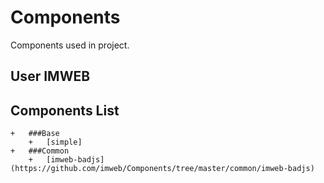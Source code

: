 # Components
Components used in project.

## User IMWEB

## Components List
	+	###Base
		+	[simple]
	+	###Common
		+	[imweb-badjs](https://github.com/imweb/Components/tree/master/common/imweb-badjs)
